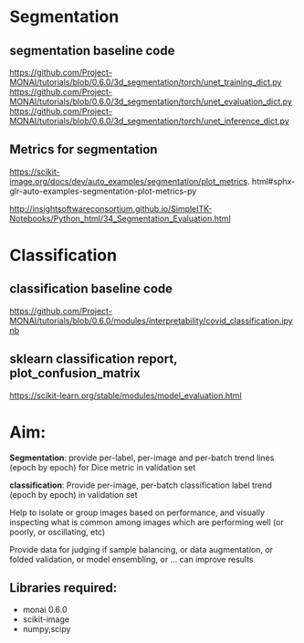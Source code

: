 # Segmentation
## segmentation baseline code
https://github.com/Project-MONAI/tutorials/blob/0.6.0/3d_segmentation/torch/unet_training_dict.py
https://github.com/Project-MONAI/tutorials/blob/0.6.0/3d_segmentation/torch/unet_evaluation_dict.py
https://github.com/Project-MONAI/tutorials/blob/0.6.0/3d_segmentation/torch/unet_inference_dict.py

## Metrics for segmentation

https://scikit-image.org/docs/dev/auto_examples/segmentation/plot_metrics.
html#sphx-glr-auto-examples-segmentation-plot-metrics-py

http://insightsoftwareconsortium.github.io/SimpleITK-Notebooks/Python_html/34_Segmentation_Evaluation.html

# Classification
## classification baseline code
https://github.com/Project-MONAI/tutorials/blob/0.6.0/modules/interpretability/covid_classification.ipynb

## sklearn classification report, plot_confusion_matrix
https://scikit-learn.org/stable/modules/model_evaluation.html

# Aim:
__Segmentation__: provide per-label, per-image and per-batch trend lines (epoch by epoch) for Dice metric in validation set

__classification__: Provide per-image, per-batch classification label trend (epoch by epoch) in validation set 

Help to isolate or group images based on performance, and visually inspecting what is common among images which are performing well (or poorly, or oscillating, etc)

Provide data for judging if sample balancing, or data augmentation, or folded validation, or model ensembling, or ... can improve results


## Libraries required:
* monai 0.6.0
* scikit-image
* numpy,scipy
